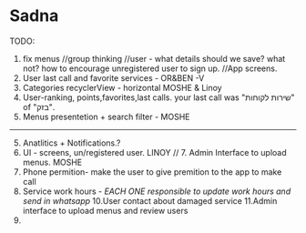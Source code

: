 # Sadna
TODO:

 1. fix menus 
 //group thinking
     //user - what details should we save? what not? how to encourage unregistered user to sign up.
    //App screens.
 2. User last call and favorite services - OR&BEN -V
 3. Categories recyclerView - horizontal  MOSHE & Linoy
 4. User-ranking, points,favorites,last calls. your last call was "שירות לקוחות" of "בזק".
 5. Menus presentetion + search filter - MOSHE
--------------------------------------------- 
5. Anatlitics + Notifications.?
6. UI - screens, un/registered user. LINOY
// 7. Admin Interface to upload menus. MOSHE
8. Phone permition- make the user to give premition to the app to make call 
9. Service work hours - *EACH ONE responsible to update work hours and send in whatsapp*
10.User contact about damaged service
11.Admin interface to upload menus and review users  
12.
